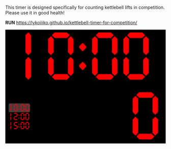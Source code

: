 This timer is designed specifically for counting kettlebell lifts in competition. Please use it in good health!

__RUN__ https://lykoiiiko.github.io/kettlebell-timer-for-competition/

![logo](https://github.com/LYKOIIIKO/kettlebell-timer-for-competition/blob/main/img/image.png?raw=true)
